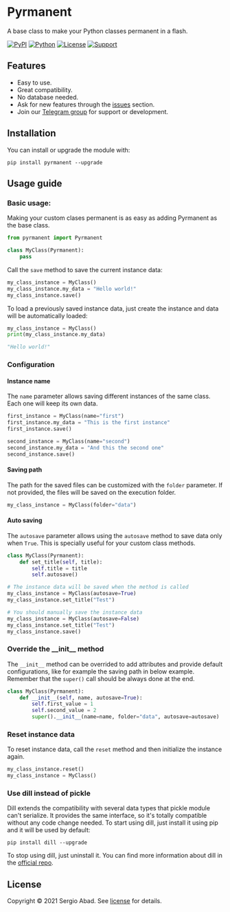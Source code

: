 # Pyrmanent

A base class to make your Python classes permanent in a flash.

[![PyPI](https://img.shields.io/pypi/v/pyrmanent?color=%231182C2&label=PyPI)](https://pypi.org/project/pyrmanent/)
[![Python](https://img.shields.io/badge/Python->3.0-%23FFD140)](https://www.python.org/)
[![License](https://img.shields.io/badge/License-MIT-%23e83633)](https://github.com/sergioteula/pyrmanent/blob/master/LICENSE)
[![Support](https://img.shields.io/badge/Support-Good-brightgreen)](https://github.com/sergioteula/pyrmanent/issues)


## Features

- Easy to use.
- Great compatibility.
- No database needed.
- Ask for new features through the [issues](https://github.com/sergioteula/pyrmanent) section.
- Join our [Telegram group](https://t.me/pyrmanent) for support or development.

## Installation

You can install or upgrade the module with:

    pip install pyrmanent --upgrade

## Usage guide

### Basic usage:

Making your custom clases permanent is as easy as adding Pyrmanent as the base class.

```python
from pyrmanent import Pyrmanent

class MyClass(Pyrmanent):
    pass
```

Call the `save` method to save the current instance data:

```python
my_class_instance = MyClass()
my_class_instance.my_data = "Hello world!"
my_class_instance.save()
```

To load a previously saved instance data, just create the instance and data will be
automatically loaded:

```python
my_class_instance = MyClass()
print(my_class_instance.my_data)

"Hello world!"
```

### Configuration

#### Instance name

The `name` parameter allows saving different instances of the same class. Each one will
keep its own data.

```python
first_instance = MyClass(name="first")
first_instance.my_data = "This is the first instance"
first_instance.save()

second_instance = MyClass(name="second")
second_instance.my_data = "And this the second one"
second_instance.save()
```

#### Saving path

The path for the saved files can be customized with the `folder` parameter. If not provided,
the files will be saved on the execution folder.

```python
my_class_instance = MyClass(folder="data")
```

#### Auto saving

The `autosave` parameter allows using the `autosave` method to save data only when `True`.
This is specially useful for your custom class methods.

```python
class MyClass(Pyrmanent):
    def set_title(self, title):
        self.title = title
        self.autosave()

# The instance data will be saved when the method is called
my_class_instance = MyClass(autosave=True)
my_class_instance.set_title("Test")

# You should manually save the instance data
my_class_instance = MyClass(autosave=False)
my_class_instance.set_title("Test")
my_class_instance.save()
```

### Override the \_\_init\_\_ method

The `__init__` method can be overrided to add attributes and provide default configurations,
like for example the saving path in below example. Remember that the `super()` call should
be always done at the end.

```python
class MyClass(Pyrmanent):
    def __init__(self, name, autosave=True):
        self.first_value = 1
        self.second_value = 2
        super().__init__(name=name, folder="data", autosave=autosave)
```

### Reset instance data

To reset instance data, call the `reset` method and then initialize the instance again.

```python
my_class_instance.reset()
my_class_instance = MyClass()
```

### Use dill instead of pickle

Dill extends the compatibility with several data types that pickle module can't serialize.
It provides the same interface, so it's totally compatible without any code change needed.
To start using dill, just install it using pip and it will be used by default:

    pip install dill --upgrade

To stop using dill, just uninstall it. You can find more information about dill in the
[official repo](https://github.com/uqfoundation/dill).

## License

Copyright © 2021 Sergio Abad. See [license](https://github.com/sergioteula/pyrmanent/blob/master/LICENSE) for details.
